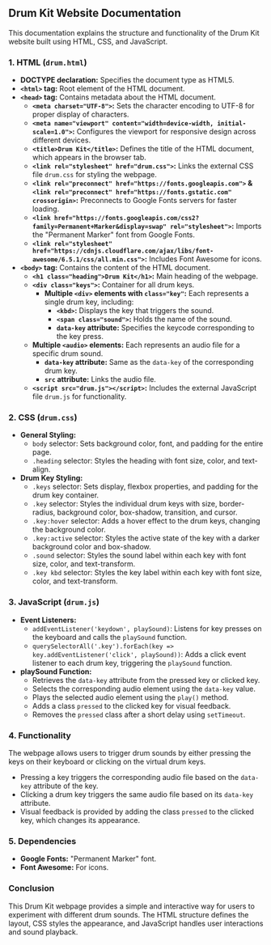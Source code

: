 ## Drum Kit Website Documentation

This documentation explains the structure and functionality of the Drum Kit website built using HTML, CSS, and JavaScript. 

### 1. HTML (`drum.html`)

* **DOCTYPE declaration:** Specifies the document type as HTML5.
* **`<html>` tag:** Root element of the HTML document.
* **`<head>` tag:** Contains metadata about the HTML document.
    * **`<meta charset="UTF-8">`:** Sets the character encoding to UTF-8 for proper display of characters.
    * **`<meta name="viewport" content="width=device-width, initial-scale=1.0">`:** Configures the viewport for responsive design across different devices.
    * **`<title>Drum Kit</title>`:** Defines the title of the HTML document, which appears in the browser tab.
    * **`<link rel="stylesheet" href="drum.css">`:** Links the external CSS file `drum.css` for styling the webpage.
    * **`<link rel="preconnect" href="https://fonts.googleapis.com">` & `<link rel="preconnect" href="https://fonts.gstatic.com" crossorigin>`:** Preconnects to Google Fonts servers for faster loading.
    * **`<link href="https://fonts.googleapis.com/css2?family=Permanent+Marker&display=swap" rel="stylesheet">`:** Imports the "Permanent Marker" font from Google Fonts.
    * **`<link rel="stylesheet" href="https://cdnjs.cloudflare.com/ajax/libs/font-awesome/6.5.1/css/all.min.css">`:** Includes Font Awesome for icons.
* **`<body>` tag:** Contains the content of the HTML document.
    * **`<h1 class="heading">Drum Kit</h1>`:** Main heading of the webpage.
    * **`<div class="keys">`:** Container for all drum keys.
        * **Multiple `<div>` elements with `class="key"`:** Each represents a single drum key, including:
            * **`<kbd>`:** Displays the key that triggers the sound.
            * **`<span class="sound">`:** Holds the name of the sound.
            * **`data-key` attribute:** Specifies the keycode corresponding to the key press.
    * **Multiple `<audio>` elements:** Each represents an audio file for a specific drum sound.
        * **`data-key` attribute:** Same as the `data-key` of the corresponding drum key.
        * **`src` attribute:** Links the audio file.
    * **`<script src="drum.js"></script>`:** Includes the external JavaScript file `drum.js` for functionality.

### 2. CSS (`drum.css`)

* **General Styling:**
    * `body` selector: Sets background color, font, and padding for the entire page.
    * `.heading` selector: Styles the heading with font size, color, and text-align.
* **Drum Key Styling:**
    * `.keys` selector: Sets display, flexbox properties, and padding for the drum key container.
    * `.key` selector: Styles the individual drum keys with size, border-radius, background color, box-shadow, transition, and cursor.
    * `.key:hover` selector: Adds a hover effect to the drum keys, changing the background color.
    * `.key:active` selector: Styles the active state of the key with a darker background color and box-shadow.
    * `.sound` selector: Styles the sound label within each key with font size, color, and text-transform.
    * `.key kbd` selector: Styles the key label within each key with font size, color, and text-transform.

### 3. JavaScript (`drum.js`)

* **Event Listeners:**
    * `addEventListener('keydown', playSound)`: Listens for key presses on the keyboard and calls the `playSound` function.
    * `querySelectorAll('.key').forEach(key => key.addEventListener('click', playSound))`: Adds a click event listener to each drum key, triggering the `playSound` function.
* **playSound Function:**
    * Retrieves the `data-key` attribute from the pressed key or clicked key.
    * Selects the corresponding audio element using the `data-key` value.
    * Plays the selected audio element using the `play()` method.
    * Adds a class `pressed` to the clicked key for visual feedback.
    * Removes the `pressed` class after a short delay using `setTimeout`.

### 4. Functionality

The webpage allows users to trigger drum sounds by either pressing the keys on their keyboard or clicking on the virtual drum keys. 

* Pressing a key triggers the corresponding audio file based on the `data-key` attribute of the key.
* Clicking a drum key triggers the same audio file based on its `data-key` attribute.
* Visual feedback is provided by adding the class `pressed` to the clicked key, which changes its appearance.

### 5. Dependencies

* **Google Fonts:** "Permanent Marker" font.
* **Font Awesome:** For icons.

### Conclusion

This Drum Kit webpage provides a simple and interactive way for users to experiment with different drum sounds. The HTML structure defines the layout, CSS styles the appearance, and JavaScript handles user interactions and sound playback. 
